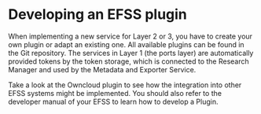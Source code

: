 # Developing an EFSS plugin

When implementing a new service for Layer 2 or 3, you have to create your own plugin or adapt an existing one. All available plugins can be found in the Git repository. The services in Layer 1 (the ports layer) are automatically provided tokens by the token storage, which is connected to the Research Manager and used by the Metadata and Exporter Service.

Take a look at the Owncloud plugin to see how the integration into other EFSS systems might be implemented. You should also refer to the developer manual of your EFSS to learn how to develop a Plugin.